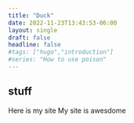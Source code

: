 ```yaml
---
title: "Duck"
date: 2022-11-23T13:43:53-06:00
layout: single
draft: false
headline: false
#tags: ["hugo","introduction"]
#series: "How to use poison"
---
```


## stuff

Here is my site
My site is awesdome
